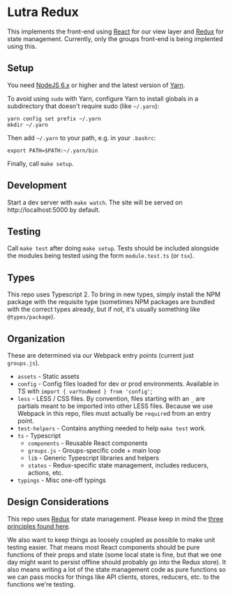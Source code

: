 Lutra Redux
===========
This implements the front-end using [React](https://facebook.github.io/react/)
for our view layer and  [Redux](http://redux.js.org/) for state management.
Currently, only the groups front-end is being implented using this.

Setup
-----
You need [NodeJS 6.x](https://nodejs.org/en/download/package-manager/) or
higher and the latest version of
[Yarn](https://yarnpkg.com/lang/en/docs/install/#linux-tab).

To avoid using `sudo` with Yarn, configure Yarn to install globals
in a subdirectory that doesn't require sudo (like `~/.yarn`):

```
yarn config set prefix ~/.yarn
mkdir ~/.yarn
```

Then add `~/.yarn` to your path, e.g. in your `.bashrc`:

```
export PATH=$PATH:~/.yarn/bin
```

Finally, call `make setup`.

Development
-----------
Start a dev server with `make watch`. The site will be served on
http://localhost:5000 by default.

Testing
-------
Call `make test` after doing `make setup`. Tests should be included alongside
the modules being tested using the form `module.test.ts` (or `tsx`).

Types
-----
This repo uses Typescript 2. To bring in new types, simply install the NPM
package with the requisite type (sometimes NPM packages are bundled with
the correct types already, but if not, it's usually something like
`@types/package`).

Organization
------------
These are determined via our Webpack entry points (current just `groups.js`).
* `assets` - Static assets
* `config` - Config files loaded for dev or prod environments. Available in
  TS with `import { varYouNeed } from 'config'`;
* `less` - LESS / CSS files. By convention, files starting with an `_` are
  partials meant to be imported into other LESS files. Because we use Webpack
  in this repo, files must actually be `require`d from an entry point.
* `test-helpers` - Contains anything needed to help `make test` work.
* `ts` - Typescript
  * `components` - Reusable React components
  * `groups.js` - Groups-specific code + main loop
  * `lib` - Generic Typescript libraries and helpers
  * `states` - Redux-specific state management, includes reducers, actions, etc.
* `typings` - Misc one-off typings

Design Considerations
---------------------
This repo uses [Redux](http://redux.js.org/docs/introduction/) for state
management. Please keep in mind the
[three principles found here](http://redux.js.org/docs/introduction/ThreePrinciples.html).

We also want to keep things as loosely coupled as possible to make unit
testing easier. That means most React components should be pure functions
of their props and state (some local state is fine, but that we one day
might want to persist offline should probably go into the Redux store). It also
means writing a lot of the state management code as pure functions so we can
pass mocks for things like API clients, stores, reducers, etc. to the functions
we're testing.

